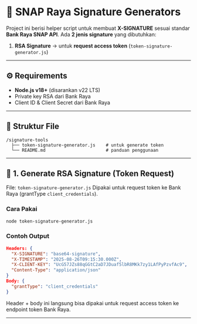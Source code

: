 

# 📌 SNAP Raya Signature Generators

Project ini berisi helper script untuk membuat **X-SIGNATURE** sesuai standar **Bank Raya SNAP API**.
Ada **2 jenis signature** yang dibutuhkan:

1. **RSA Signature** → untuk **request access token** (`token-signature-generator.js`)

---

## ⚙️ Requirements

* **Node.js v18+** (disarankan v22 LTS)
* Private key RSA dari Bank Raya
* Client ID & Client Secret dari Bank Raya

---

## 📂 Struktur File

```
/signature-tools
  ├── token-signature-generator.js    # untuk generate token
  └── README.md                       # panduan penggunaan
```

---

## 🔑 1. Generate RSA Signature (Token Request)

File: `token-signature-generator.js`
Dipakai untuk request token ke Bank Raya (grantType `client_credentials`).

### Cara Pakai

```bash
node token-signature-generator.js
```

### Contoh Output

```json
Headers: {
  "X-SIGNATURE": "base64-signature",
  "X-TIMESTAMP": "2025-08-26T09:15:30.000Z",
  "X-CLIENT-KEY": "UcG57JZs88qGGtC2aD7JDuaf5lbR8MKk7zy1LAfPyPzvfAc9",
  "Content-Type": "application/json"
}
Body: {
  "grantType": "client_credentials"
}
```

Header + body ini langsung bisa dipakai untuk request access token ke endpoint token Bank Raya.

---


